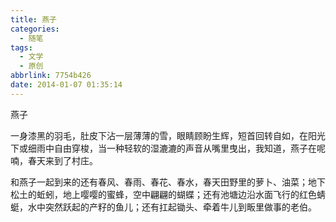 ```yaml
---
title: 燕子
categories:
  - 随笔
tags:
  - 文学
  - 原创
abbrlink: 7754b426
date: 2014-01-07 01:35:14
---
```


燕子

一身漆黑的羽毛，肚皮下沾一层薄薄的雪，眼睛顾盼生辉，短首回转自如，在阳光下或细雨中自由穿梭，当一种轻软的湿漉漉的声音从嘴里曳出，我知道，燕子在呢喃，春天来到了村庄。

和燕子一起到来的还有春风、春雨、春花、春水，春天田野里的萝卜、油菜；地下松土的蚯蚓，地上嘤嘤的蜜蜂，空中翩翩的蝴蝶；还有池塘边沿水面飞行的红色蜻蜓，水中突然跃起的产籽的鱼儿；还有扛起锄头、牵着牛儿到畈里做事的老伯。
